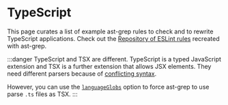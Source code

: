 # TypeScript

This page curates a list of example ast-grep rules to check and to rewrite TypeScript applications.
Check out the [Repository of ESLint rules](https://github.com/ast-grep/eslint/) recreated with ast-grep.

:::danger TypeScript and TSX are different.
TypeScript is a typed JavaScript extension and TSX is a further extension that allows JSX elements.
They need different parsers because of [conflicting syntax](https://www.typescriptlang.org/docs/handbook/jsx.html#the-as-operator).

However, you can use the [`languageGlobs`](/reference/sgconfig.html#languageglobs) option to force ast-grep to use parse `.ts` files as TSX.
:::

<!--@include: ./find-import-file-without-extension.md-->
<!--@include: ./migrate-xstate-v5.md-->
<!--@include: ./no-await-in-promise-all.md-->
<!--@include: ./no-console-except-catch.md-->
<!--@include: ./find-import-usage.md-->
<!--@include: ./switch-from-should-to-expect.md-->
<!--@include: ./speed-up-barrel-import.md-->
<!--@include: ./missing-component-decorator.md-->
<!--@include: ./find-import-identifiers.md-->